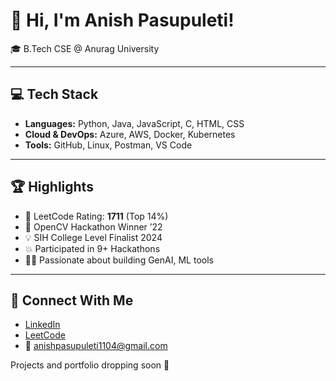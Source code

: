 # 👋 Hi, I'm Anish Pasupuleti!                     
                                                 
🎓 B.Tech CSE @ Anurag University    
   
             
---                                             
                                                 
## 💻 Tech Stack                                
                   
- **Languages:** Python, Java, JavaScript, C, HTML, CSS              
- **Cloud & DevOps:** Azure, AWS, Docker, Kubernetes     
- **Tools:** GitHub, Linux, Postman, VS Code   
 
--- 
 
## 🏆 Highlights

- 🧠 LeetCode Rating: **1711** (Top 14%) 
- 🥇 OpenCV Hackathon Winner ’22
- 💡 SIH College Level Finalist 2024
- 💥 Participated in 9+ Hackathons
- 👨‍💻 Passionate about building GenAI, ML tools

--- 

## 🔗 Connect With Me

- [LinkedIn](https://www.linkedin.com/in/anishpasupuleti/)
- [LeetCode](https://leetcode.com/u/AnishSai/)
- 📧 anishpasupuleti1104@gmail.com

Projects and portfolio dropping soon 🚀
